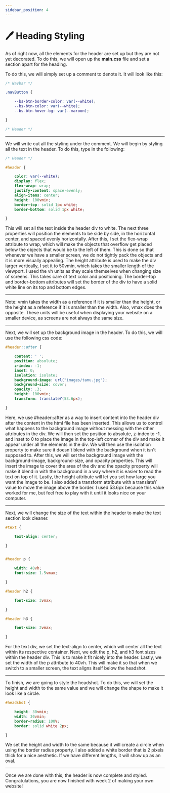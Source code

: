```yaml
---
sidebar_position: 4
---
```


# 🖊️ Heading Styling

As of right now, all the elements for the header are set up but they are not yet decorated. To do this, we will open up the __main.css__ file and set a section apart for the heading.

To do this, we will simply set up a comment to denote it. It will look like this:

``` css
/* Navbar */

.navButton {

    --bs-btn-border-color: var(--white);
    --bs-btn-color: var(--white);
    --bs-btn-hover-bg: var(--maroon);

}

/* Header */

```
---

We will write out all the styling under the comment. We will begin by styling all the text in the header. To do this, type in the following:

``` css
/* Header */

#header {

    color: var(--white);
    display: flex;
    flex-wrap: wrap;
    justify-content: space-evenly;
    align-items: center;
    height: 100vmin;
    border-top: solid 1px white;
    border-bottom: solid 1px white;

}
```

This will set all the text inside the header div to white. The next three properties will position the elements to be side by side, in the horizontal center, and spaced evenly horizontally. After this, I set the flex-wrap attribute to wrap, which will make the objects that overflow get placed below the objects that would be to the left of them. This is done so that whenever we have a smaller screen, we do not tightly pack the objects and it is more visually appealing. The height attribute is used to make the div larger vertically, I set it to 50vmin, which takes the smaller length of the viewport. I used the vh units as they scale themselves when changing size of screens. This takes care of text color and positioning. The border-top and border-bottom attributes will set the border of the div to have a solid white line on its top and bottom edges.

---

Note: vmin takes the width as a reference if it is smaller than the height, or the height as a reference if it is smaller than the width. Also, vmax does the opposite. These units will be useful when displaying your website on a smaller device, as screens are not always the same size.

---

Next, we will set up the background image in the header. To do this, we will use the following css code:

``` css
#header::after {

    content: ' ';
    position: absolute;
    z-index: -1;
    inset: 0;
    isolation: isolate;
    background-image: url("images/tamu.jpg");
    background-size: cover;
    opacity: .3;
    height: 100vmin;
    transform: translateY(53.6px);

}
```

Here, we use #header::after as a way to insert content into the header div after the content in the html file has been inserted. This allows us to control what happens to the background image without messing with the other attributes in the div. We will then set the position to absolute, z-index to -1, and inset to 0 to place the image in the top-left corner of the div and make it appear under all the elements in the div. We will then use the isolation property to make sure it doesn't blend with the background when it isn't supposed to. After this, we will set the background image with the background-image, background-size, and opacity properties. This will insert the image to cover the area of the div and the opacity property will make it blend in with the background in a way where it is easier to read the text on top of it. Lastly, the height attribute will let you set how large you want the image to be. I also added a transform attribute with a translateY value to move the image above the border. I used 53.6px because this value worked for me, but feel free to play with it until it looks nice on your computer.

---

Next, we will change the size of the text within the header to make the text section look cleaner.

``` css
#text {

    text-align: center;

}


#header p {

    width: 40vh;
    font-size: 1.5vmax;

}

#header h2 {

    font-size: 3vmax;

}

#header h3 {

    font-size: 2vmax;

}
```

For the text div, we set the text-align to center, which will center all the text within its respective container. Next, we edit the p, h2, and h3 font sizes within the header div. This is to make it fit nicely into the header. Lastly, we set the width of the p attribute to 40vh. This will make it so that when we switch to a smaller screen, the text aligns itself below the headshot.

---

To finish, we are going to style the headshot. To do this, we will set the height and width to the same value and we will change the shape to make it look like a circle.

``` css
#headshot {

    height: 30vmin;
    width: 30vmin;
    border-radius: 100%;
    border: solid white 2px;

}
```

We set the height and width to the same because it will create a circle when using the border radius property. I also added a white border that is 2 pixels thick for a nice aesthetic. If we have different lengths, it will show up as an oval.

---

Once we are done with this, the header is now complete and styled. Congratulations, you are now finished with week 2 of making your own website!